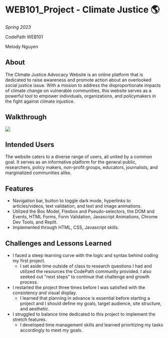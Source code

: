# WEB101_Project - Climate Justice :earth_americas:
*Spring 2023*

CodePath WEB101

Melody Nguyen

## About
The Climate Justice Advocacy Website is an online platform that is dedicated to raise awareness and promote action about an overlooked social justice issue. With a mission to address the disproportionate impacts of climate change on vulnerable communities, this website serves as a powerful tool to empower individuals, organizations, and policymakers in the fight against climate injustice.

## Walkthrough
![](https://github.com/melbmn/WEB101_Project/blob/main/Climate%20Justice.gif)

## Intended Users
The website caters to a diverse range of users, all united by a common goal. It serves as an informative platform for the general public, researchers, policy makers, non-profit groups, educators, journalists, and marginalized communities alike.

## Features
* Navigation bar, button to toggle dark mode, hyperlinks to articles/videos, text validation, and text and image animations. 
* Utilized the Box Model, Flexbox and Pseudo-selectors, the DOM and Events, HTML Forms, Form Validation, Javascript Animations, Chrome Dev Tools, and Replit.
* Implemented through HTML, CSS, Javascript skills.

## Challenges and Lessons Learned
* I faced a steep learning curve with the logic and syntax behind coding my first project.
    * I set aside time outside of class to research questions I had and utilized the resources the CodePath community provided. I also seeked out "next steps" to continue that challenge and growth process.
* I restarted the project three times before I was satisfied with the consistency and visual display.
    * I learned that planning in advance is essential before starting a project and I should define my goals, target audience, site structure, and aesthetic.
* I struggled to balance time dedicated to this project to implement the stretch features. 
    * I developed time management skills and learned prioritizing my tasks accordingly to meet my goals.
